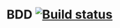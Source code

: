# BDD [![Build status](https://ci.appveyor.com/api/projects/status/li648g0o2n8wkm7q/branch/main?svg=true)](https://ci.appveyor.com/project/ElenaBairamova/bdd/branch/main)
